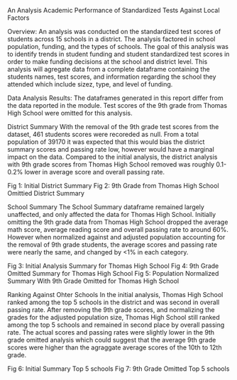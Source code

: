 An Analysis Academic Performance of Standardized Tests Against Local Factors

Overview:
An analysis was conducted on the standardized test scores of students across 15 schools in a district.  The analysis factored in school population, funding, and the types of schools. The goal of this analysis was to identify trends in student funding and student standardized test scores in order to make funding decisions at the school and district level. This analysis will agregate data from a complete dataframe containing the students names, test scores, and information regarding the school they attended which include sizez, type, and level of funding.

Data Analysis Results:
The dataframes generated in this report differ from the data reported in the module.  Test scores of the 9th grade from Thomas High School were omitted for this analysis.

District Summary
With the removal of the 9th grade test scores from the dataset, 461 students scores were recoreded as null.  From a total population of 39170 it was expected that this would bias the district summary scores and passing rate low, however would have a marginal impact on the data.  Compared to the initial analysis, the district analysis with 9th grade scores from Thomas High School removed was roughly 0.1-0.2% lower in average score and overall passing rate.

Fig 1: Initial District Summary
Fig 2: 9th Grade from Thomas High School Omittied District Summary

School Summary 
The School Summary dataframe remained largely unaffected, and only affected the data for Thomas High School.  Initially omitting the 9th grade data from Thomas High School dropped the average math score, average reading score and overall passing rate to around 60%.  However when normalized against and adjusted population accounting for the removal of 9th grade students, the average scores and passing rate were nearly the same, and changed by <1% in each category.

Fig 3: Initial Analysis Summary for Thomas High School
Fig 4: 9th Grade Omitted Summary for Thomas High School
Fig 5: Population Normalized Summary With 9th Grade Omitted for Thomas High School

Ranking Against Ohter Schools
In the initial analysis, Thomas High School ranked among the top 5 schools in the district and was second in overall passing rate.  After removing the 9th grade scores, and normalizing the grades for the adjusted population size, Thomas High School still ranked among the top 5 schools and remained in second place by overall passing rate.  The actual scores and passing rates were slightly lower in the 9th grade omitted analysis which could suggest that the average 9th grade scores were higher than the agraggate average scores of the 10th to 12th grade.

Fig 6: Initial Summary Top 5 schools
Fig 7: 9th Grade Omitted Top 5 schools
